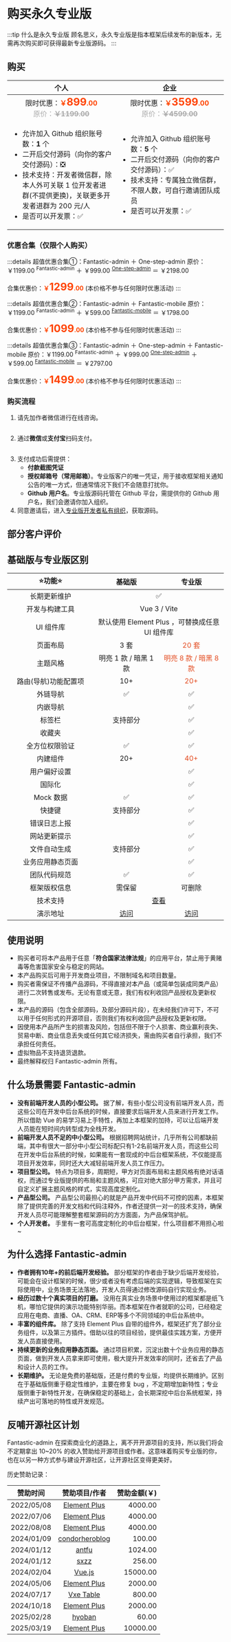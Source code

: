 <script setup>
import { withBase } from 'vitepress'
</script>

# 购买永久专业版

:::tip 什么是永久专业版
顾名思义，永久专业版是指本框架后续发布的新版本，无需再次购买即可获得最新专业版源码。
:::

## 购买

<table style="width: 100%; display: table; margin: 1rem auto;">
  <thead>
    <tr>
      <th width="50%" style="text-align: center;">个人</th>
      <th width="50%" style="text-align: center;">企业</th>
    </tr>
  </thead>
  <tbody>
    <tr>
      <td align="center">
        <div>限时优惠：<b style="color: #ff4400;">￥<span style="font-size: 24px;">899</span>.00</b></div>
        <div style="color: #aaa;">原价：<b style="text-decoration: line-through;">￥1199.00</b></div>
      </td>
      <td align="center">
        <div>限时优惠：<b style="color: #ff4400;">￥<span style="font-size: 24px;">3599</span>.00</b></div>
        <div style="color: #aaa;">原价：<b style="text-decoration: line-through;">￥4599.00</b></div>
      </td>
    </tr>
    <tr>
      <td>
        <ul>
          <li>允许加入 Github 组织账号数：<b>1</b> 个</li>
          <li>二开后交付源码（向你的客户交付源码）：❎</li>
          <li>技术支持：开发者微信群，除本人外可关联 1 位开发者进群(不提供更换)，关联更多开发者进群为 200 元/人</li>
          <li>是否可以开发票：✅</li>
        </ul>
      </td>
      <td>
        <ul>
          <li>允许加入 Github 组织账号数：<b>5</b> 个</li>
          <li>二开后交付源码（向你的客户交付源码）：✅</li>
          <li>技术支持：专属独立微信群，不限人数，可自行邀请团队成员</li>
          <li>是否可以开发票：✅</li>
        </ul>
      </td>
    </tr>
  </tbody>
</table>

### 优惠合集（仅限个人购买）

:::details 超值优惠合集①：Fantastic-admin ＋ One-step-admin
原价：￥1199.00 <sup>Fantastic-admin</sup> ＋ ￥999.00 <sup>[One-step-admin](https://one-step-admin.hurui.me)</sup> ＝ ￥2198.00

合集优惠价：<b style="color: #ff4400;">￥<span style="font-size: 24px;">1299</span>.00</b> (本价格不参与任何限时优惠活动)
:::

:::details 超值优惠合集②：Fantastic-admin ＋ Fantastic-mobile
原价：￥1199.00 <sup>Fantastic-admin</sup> ＋ ￥599.00 <sup>[Fantastic-mobile](https://fantastic-mobile.hurui.me)</sup> ＝ ￥1798.00

合集优惠价：<b style="color: #ff4400;">￥<span style="font-size: 24px;">1099</span>.00</b> (本价格不参与任何限时优惠活动)
:::

:::details 超值优惠合集③：Fantastic-admin ＋ One-step-admin ＋ Fantastic-mobile
原价：￥1199.00 <sup>Fantastic-admin</sup> ＋ ￥999.00 <sup>[One-step-admin](https://one-step-admin.hurui.me)</sup> ＋ ￥599.00 <sup>[Fantastic-mobile](https://fantastic-mobile.hurui.me)</sup> ＝ ￥2797.00

合集优惠价：<b style="color: #ff4400;">￥<span style="font-size: 24px;">1499</span>.00</b> (本价格不参与任何限时优惠活动)
:::

### 购买流程

1. 请先加作者微信进行在线咨询。

<p align="center"><img :src="withBase('/friend-wechat.png')" width="300" /></p>

2. 通过**微信**或**支付宝**扫码支付。

<p align="center" style="display: flex; justify-content: center; gap: 1rem;">
  <img :src="withBase('/qrcode-wechat.png')" width="200" />
  <img :src="withBase('/qrcode-alipay.png')" width="200" />
</p>

3. 支付成功后需提供：
   - **付款截图凭证**
   - **授权邮箱号（常用邮箱）**。专业版客户的唯一凭证，用于接收框架相关通知公告的唯一方式，但通常情况下我们不会随意打扰你。
   - **Github 用户名**。专业版源码托管在 Github 平台，需提供你的 Github 用户名，我们会邀请你加入组织。
4. 同意邀请后，进入[专业版开发者私有组织](https://github.com/fantastic-admin)，获取源码。

## 部分客户评价

<CustomerEvaluate />

## 基础版与专业版区别

<table style="width: 100%; display: table; margin: 1rem auto;">
  <thead>
    <tr>
      <th width="40%" style="text-align: center;">⭐功能⭐</th>
      <th width="30%" style="text-align: center;">基础版</th>
      <th width="30%" style="text-align: center;">专业版</th>
    </tr>
  </thead>
  <tbody>
    <tr>
      <td align="center">长期更新维护</td>
      <td colspan="2" align="center">✅</td>
    </tr>
    <tr>
      <td align="center">开发与构建工具</td>
      <td colspan="2" align="center">Vue 3 / Vite</td>
    </tr>
    <tr>
      <td align="center">UI 组件库</td>
      <td colspan="2" align="center">默认使用 Element Plus ，可替换成任意 UI 组件库</td>
    </tr>
    <tr>
      <td align="center">页面布局</td>
      <td align="center">3 套</td>
      <td align="center" style="color: #e34d22;">20 套</td>
    </tr>
    <tr>
      <td align="center">主题风格</td>
      <td align="center">明亮 1 款 / 暗黑 1 款</td>
      <td align="center" style="color: #e34d22;">明亮 8 款 / 暗黑 8 款</td>
    </tr>
    <tr>
      <td align="center">路由(导航)功能配置项</td>
      <td align="center">10+</td>
      <td align="center" style="color: #e34d22;">20+</td>
    </tr>
    <tr>
      <td align="center">外链导航</td>
      <td align="center">✅</td>
      <td align="center">✅</td>
    </tr>
    <tr>
      <td align="center">内嵌导航</td>
      <td align="center"></td>
      <td align="center">✅</td>
    </tr>
    <tr>
      <td align="center">标签栏</td>
      <td align="center">支持部分</td>
      <td align="center">✅</td>
    </tr>
    <tr>
      <td align="center">收藏夹</td>
      <td align="center"></td>
      <td align="center">✅</td>
    </tr>
    <tr>
      <td align="center">全方位权限验证</td>
      <td align="center">✅</td>
      <td align="center">✅</td>
    </tr>
    <tr>
      <td align="center">内建组件</td>
      <td align="center">20+</td>
      <td align="center" style="color: #e34d22;">40+</td>
    </tr>
    <tr>
      <td align="center">用户偏好设置</td>
      <td align="center"></td>
      <td align="center">✅</td>
    </tr>
    <tr>
      <td align="center">国际化</td>
      <td align="center"></td>
      <td align="center">✅</td>
    </tr>
    <tr>
      <td align="center">Mock 数据</td>
      <td align="center">✅</td>
      <td align="center">✅</td>
    </tr>
    <tr>
      <td align="center">快捷键</td>
      <td align="center">支持部分</td>
      <td align="center">✅</td>
    </tr>
    <tr>
      <td align="center">错误日志上报</td>
      <td align="center"></td>
      <td align="center">✅</td>
    </tr>
    <tr>
      <td align="center">网站更新提示</td>
      <td align="center"></td>
      <td align="center">✅</td>
    </tr>
    <tr>
      <td align="center">文件自动生成</td>
      <td align="center">支持部分</td>
      <td align="center">✅</td>
    </tr>
    <tr>
      <td align="center">业务应用静态页面</td>
      <td align="center"></td>
      <td align="center">✅</td>
    </tr>
    <tr>
      <td align="center">团队代码规范</td>
      <td align="center">✅</td>
      <td align="center">✅</td>
    </tr>
    <tr>
      <td align="center">框架版权信息</td>
      <td align="center">需保留</td>
      <td align="center">可删除</td>
    </tr>
    <tr>
      <td align="center">技术支持</td>
      <td colspan="2" align="center">
        <a href="support">查看</a>
      </td>
    </tr>
    <tr>
      <td align="center">演示地址</td>
      <td align="center">
        <a href="https://fantastic-admin.hurui.me/basic-example" target="_blank">访问</a>
      </td>
      <td align="center">
        <a href="https://fantastic-admin.hurui.me/pro-example" target="_blank">访问</a>
      </td>
    </tr>
  </tbody>
</table>

## 使用说明

- 购买者可将本产品用于任意「**符合国家法律法规**」的应用平台，禁止用于黄赌毒等危害国家安全与稳定的网站。
- 本产品购买后可用于开发商业项目，不限制域名和项目数量。
- 购买者需保证不传播产品源码，不得直接对本产品（或简单包装成同类产品）进行二次转售或发布。无论有意或无意，我们有权利收回产品授权及更新权限。
- 本产品的源码（包含全部源码，及部分源码片段），在未经我们许可下，不可以用于任何形式的开源项目，否则我们有权利收回产品授权及更新权限。
- 因使用本产品所产生的损害及风险，包括但不限于个人损害、商业赢利丧失、贸易中断、商业信息丢失或任何其它经济损失，需由购买者自行承担，我们不承担任何责任。
- 虚拟物品不支持退货退款。
- 最终解释权归 Fantastic-admin 所有。

## 什么场景需要 Fantastic-admin

- **没有前端开发人员的小型公司。** 据了解，有些小型公司没有前端开发人员，而这些公司在开发中后台系统的时候，直接要求后端开发人员来进行开发工作。所以借助 Vue 的易学习易上手特性，再加上本框架的加持，可以让后端开发人员能在短时间内转型成为全栈开发。
- **前端开发人员不足的中小型公司。** 根据招聘网站统计，几乎所有公司都缺前端，其中有很大一部分中小型公司标配只有1-2名前端开发人员，而这些公司在开发中后台系统的时候，如果能有一套现成的中后台框架系统，不仅能提高项目开发效率，同时还大大减轻前端开发人员工作压力。
- **项目型公司。** 特点为项目多，周期短，甲方对页面布局和主题风格有绝对话语权，而通过专业版提供的布局和主题风格，可应对绝大部分甲方需求，并且可自定义扩展主题风格的样式，实现高度定制化。
- **产品型公司。** 产品型公司最担心的就是产品开发中代码不可控的因素，本框架除了提供完善的开发文档和代码注释外，作者还提供一对一的技术支持，确保开发人员尽可能理解整套框架源码的方方面面，为产品保驾护航。
- **个人开发者。** 手里有一套可高度定制化的中后台框架，什么项目都不用担心啦~

## 为什么选择 Fantastic-admin

- **作者拥有10年+的前后端开发经验。** 部分框架的作者由于缺少后端开发经验，可能会在设计框架的时候，很少或者没有考虑后端的实现逻辑，导致框架在实际使用中，业务场景无法落地，开发人员得通过修改源码自行实现业务。
- **经历过数十个真实项目的打磨。** 没用在真实业务场景中使用过的框架都是纸飞机，哪怕它提供的演示功能特别华丽。而本框架在作者就职的公司，已经稳定应用在电商、直播、OA、CRM、ERP等多个不同领域的中后台系统中。
- **丰富的组件库。** 除了支持 Element Plus 自带的组件外，框架还扩充了部分业务组件，以及第三方插件。借助以往的项目经验，提供最佳实践方案，方便开发人员直接使用。
- **持续更新的业务应用静态页面。** 通过项目积累，沉淀出数十个业务应用的静态页面，做到开发人员拿来即可使用，极大提升开发效率的同时，还省去了产品和设计人员的工作。
- **长期维护。** 无论是免费的基础版，还是付费的专业版，均提供长期维护。区别在于基础版侧重于稳定性维护，主要在修复 bug ，不定期增加新特性；专业版侧重于新特性开发，在确保稳定的基础上，会长期深挖中后台系统框架，持续产出可落地的特性或开发规范。

## 反哺开源社区计划

Fantastic-admin 在探索商业化的道路上，离不开开源项目的支持，所以我们将会不定期拿出 10~20% 的收入赞助给开源项目或作者。这意味着购买专业版的你，也在以另一种方式参与建设开源社区，让开源社区变得更美好。

历史赞助记录：

| 赞助时间   |                    赞助项目/作者                    | 赞助金额(￥) |
| ---------- | :-------------------------------------------------: | -----------: |
| 2022/05/08 |   [Element Plus](https://element-plus.org/zh-CN/)   |      4000.00 |
| 2022/07/06 |   [Element Plus](https://element-plus.org/zh-CN/)   |      4000.00 |
| 2022/08/08 |   [Element Plus](https://element-plus.org/zh-CN/)   |      4000.00 |
| 2024/01/09 | [condorheroblog](https://github.com/condorheroblog) |       100.00 |
| 2024/01/12 |          [antfu](https://github.com/antfu)          |      1024.00 |
| 2024/01/12 |           [sxzz](https://github.com/sxzz)           |       256.00 |
| 2024/02/04 |           [Vue.js](https://cn.vuejs.org/)           |     15000.00 |
| 2024/05/06 |   [Element Plus](https://element-plus.org/zh-CN/)   |      2000.00 |
| 2024/07/17 |          [Vxe Table](https://vxetable.cn/)          |       800.00 |
| 2024/10/18 |   [Element Plus](https://element-plus.org/zh-CN/)   |      2000.00 |
| 2025/02/28 |         [hyoban](https://github.com/hyoban)         |        60.00 |
| 2025/03/19 |   [Element Plus](https://element-plus.org/zh-CN/)   |     10000.00 |
